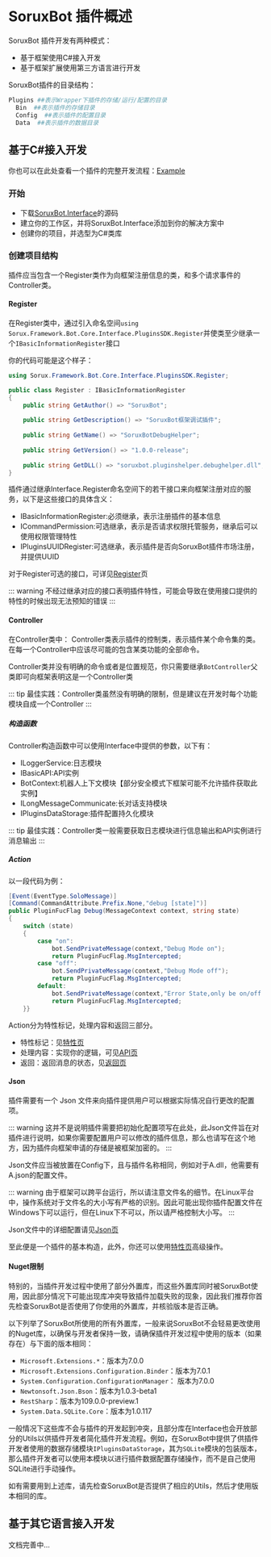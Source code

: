 # SoruxBot 插件概述

SoruxBot 插件开发有两种模式：
- 基于框架使用C#接入开发
- 基于框架扩展使用第三方语言进行开发

SoruxBot插件的目录结构：

```bash
Plugins ##表示Wrapper下插件的存储/运行/配置的目录
  Bin  ##表示插件的存储目录
  Config  ##表示插件的配置目录
  Data  ##表示插件的数据目录
```


## 基于C#接入开发

你也可以在此处查看一个插件的完整开发流程：[Example](/pluginsDocs/example/index.md)

### 开始

- 下载[SoruxBot.Interface](https://www.github.com/liaosunny123/soruxbot)的源码
- 建立你的工作区，并将SoruxBot.Interface添加到你的解决方案中
- 创建你的项目，并选型为C#类库

### 创建项目结构

插件应当包含一个Register类作为向框架注册信息的类，和多个请求事件的Controller类。

#### Register

在Register类中，通过引入命名空间`using Sorux.Framework.Bot.Core.Interface.PluginsSDK.Register`并使类至少继承一个`IBasicInformationRegister`接口

你的代码可能是这个样子：
```csharp
using Sorux.Framework.Bot.Core.Interface.PluginsSDK.Register;

public class Register : IBasicInformationRegister 
{  
    public string GetAuthor() => "SoruxBot";  
  
    public string GetDescription() => "SoruxBot框架调试插件";  
  
    public string GetName() => "SoruxBotDebugHelper";  
  
    public string GetVersion() => "1.0.0-release";  
  
    public string GetDLL() => "soruxbot.pluginshelper.debughelper.dll";   
}
```

插件通过继承Interface.Register命名空间下的若干接口来向框架注册对应的服务，以下是这些接口的具体含义：

- IBasicInformationRegister:必须继承，表示注册插件的基本信息
- ICommandPermission:可选继承，表示是否请求权限托管服务，继承后可以使用权限管理特性
- IPluginsUUIDRegister:可选继承，表示插件是否向SoruxBot插件市场注册，并提供UUID

对于Register可选的接口，可详见[Register](/pluginsDocs/register/index.md)页

::: warning
不经过继承对应的接口表明插件特性，可能会导致在使用接口提供的特性的时候出现无法预知的错误
:::

#### Controller

在Controller类中：
Controller类表示插件的控制类，表示插件某个命令集的类。在每一个Controller中应该尽可能的包含某类功能的全部命令。

Controller类并没有明确的命令或者是位置规范，你只需要继承`BotController`父类即可向框架表明这是一个Controller类

::: tip
最佳实践：Controller类虽然没有明确的限制，但是建议在开发时每个功能模块自成一个Controller
:::

##### 构造函数

Controller构造函数中可以使用Interface中提供的参数，以下有：
- ILoggerService:日志模块
- IBasicAPI:API实例
- BotContext:机器人上下文模块【部分安全模式下框架可能不允许插件获取此实例】
- ILongMessageCommunicate:长对话支持模块
- IPluginsDataStorage:插件配置持久化模块

::: tip
最佳实践：Controller类一般需要获取日志模块进行信息输出和API实例进行消息输出
:::

##### Action

以一段代码为例：

```csharp
[Event(EventType.SoloMessage)]  
[Command(CommandAttribute.Prefix.None,"debug [state]")]  
public PluginFucFlag Debug(MessageContext context, string state)  
{  
    switch (state)  
    {       
	    case "on":  
            bot.SendPrivateMessage(context,"Debug Mode on");  
            return PluginFucFlag.MsgIntercepted;  
        case "off":  
            bot.SendPrivateMessage(context,"Debug Mode off");  
            return PluginFucFlag.MsgIntercepted;  
        default:  
            bot.SendPrivateMessage(context,"Error State,only be on/off but receive:" + state);  
            return PluginFucFlag.MsgIntercepted;  
    }}
```

Action分为特性标记，处理内容和返回三部分。

- 特性标记：见[特性页](/pluginsDocs/attribute/index.md)
- 处理内容：实现你的逻辑，可见[API页](api)
- 返回：返回消息的状态，见[返回页](returnType.md)

#### Json

插件需要有一个 Json 文件来向插件提供用户可以根据实际情况自行更改的配置项。

::: warning
这并不是说明插件需要把初始化配置项写在此处，此Json文件旨在对插件进行说明，如果你需要配置用户可以修改的插件信息，那么也请写在这个地方，因为插件向框架申请的存储是被框架加密的。
:::

Json文件应当被放置在Config下，且与插件名称相同，例如对于A.dll，他需要有A.json的配置文件。

::: warning
由于框架可以跨平台运行，所以请注意文件名的细节。在Linux平台中，操作系统对于文件名的大小写有严格的识别。因此可能出现你插件配置文件在Windows下可以运行，但在Linux下不可以，所以请严格控制大小写。
:::

Json文件中的详细配置请见[Json页](json)

至此便是一个插件的基本构造，此外，你还可以使用[特性页](/pluginsDocs/attribute/index.md)高级操作。

#### Nuget限制

特别的，当插件开发过程中使用了部分外置库，而这些外置库同时被SoruxBot使用，因此部分情况下可能出现库冲突导致插件加载失败的现象，因此我们推荐你首先检查SoruxBot是否使用了你使用的外置库，并核验版本是否正确。

以下列举了SoruxBot所使用的所有外置库，一般来说SoruxBot不会轻易更改使用的Nuget库，以确保与开发者保持一致，请确保插件开发过程中使用的版本（如果存在）与下面的版本相同：

- `Microsoft.Extensions.*`：版本为7.0.0
- `Microsoft.Extensions.Configuration.Binder`：版本为7.0.1
- `System.Configuration.ConfigurationManager`： 版本为7.0.0
- `Newtonsoft.Json.Bson`：版本为1.0.3-beta1
- `RestSharp`：版本为109.0.0-preview.1
- `System.Data.SQLite.Core`：版本为1.0.117

一般情况下这些库不会与插件的开发起到冲突，且部分库在Interface也会开放部分的Utils以供插件开发者简化插件开发流程。例如，在SoruxBot中提供了供插件开发者使用的数据存储模块`IPluginsDataStorage`，其为`SQLite`模块的包装版本，那么插件开发者可以使用本模块以进行插件数据配置存储操作，而不是自己使用SQLite进行手动操作。

如有需要用到上述库，请先检查SoruxBot是否提供了相应的Utils，然后才使用版本相同的库。


## 基于其它语言接入开发

文档完善中...